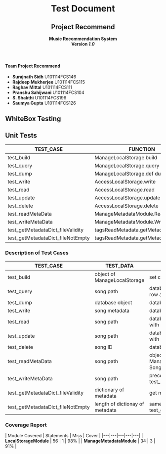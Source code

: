 <div align=center>
  <h1>Test Document</h1>
  <h2>Project Recommend</h2>
  <b> Music Recommendation System </b><br />
  <b> Version <i>1.0</i></b>
</div><br /><br />


#### Team Project Recommend
- **Surajnath Sidh**  U101114FCS146
- **Rajdeep Mukherjee**  U101114FCS115
- **Raghav Mittal**  U101114FCS111
- **Pranshu Sahijwani**  U101114FCS104
- **S. Shakthi**  U101114FCS196
- **Saumya Gupta**  U101114FCS126  


## WhiteBox Testing
## Unit Tests  
|TEST_CASE|FUNCTION|RESULT|
|---|----|----|
| test_build | ManageLocalStorage.build| *PASSED* |
| test_query | ManageLocalStorage.query| *PASSED* |
| test_dump | ManageLocalStorage.def dump| *PASSED* |
| test_write | AccessLocalStorage.write| *PASSED* |
| test_read | AccessLocalStorage.read| *PASSED* |
| test_update | AccessLocalStorage.update| *PASSED* |
| test_delete | AccessLocalStorage.delete| *PASSED* |
| test_readMetaData | ManageMetadataModule.ReadMetaData| *PASSED* |
| test_writeMetaData | ManageMetadataModule.WriteMetaData| *PASSED* |
| test_getMetadataDict_fileValidity | tagsReadMetadata.getMetadataDict | *PASSED* |
| test_getMetadataDict_fileNotEmpty | tagsReadMetadata.getMetadataDict | *PASSED* |

### Description of Test Cases

| TEST_CASE | TEST_DATA | PRECONDITIONS | EXPECTED_RESULT |
|---|---|---|----|
| test_build | object of ManageLocalStorage | set connectionName | return True |
| test_query | song path | database and table with filled row available| don't return 'Query Failed' |
| test_dump | database object | database available | return True |
| test_write | song metadata | database and table available | return True|
| test_read | song path | database and table with entries with predefined value | return True |
| test_update | song path | database and table with entries with predefined value | return True |
| test_delete | song ID | database and table with entries | return True|
| test_readMetaData | song path | object of ManageMetadataModule, SongPath | return True |
| test_writeMetaData | song path | preconditions of test_readMetaData | return True |
| test_getMetadataDict_fileValidity | dictionary of metadata | get metadata of sample song | return True |
| test_getMetadataDict_fileNotEmpty | length of dictionay of metadata |same as test_getMetadataDict_fileValidity | return True |

### Coverage Report
| Module Covered | Statements | Miss | Cover |
|---|---|---|---|---|
| **LocalStorageModule** | 56  |  1  |  98% |
| **ManageMetadataModule** | 34 | 3 | 91% |
